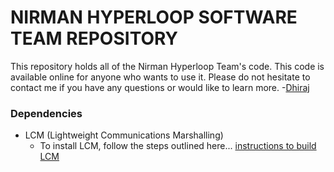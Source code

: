 # NIRMAN HYPERLOOP SOFTWARE TEAM REPOSITORY
This repository holds all of the Nirman Hyperloop Team's code. This code is available online for anyone who wants to use it. Please do not hesitate to contact me if you have any questions or would like to learn more. 
  -[Dhiraj](https://github.com/DhirajChauhan40)
  
### Dependencies ###
- LCM  (Lightweight Communications Marshalling)
  - To install LCM, follow the steps outlined here... [instructions to build LCM](https://lcmproj.github.io/build_instructions.html)





